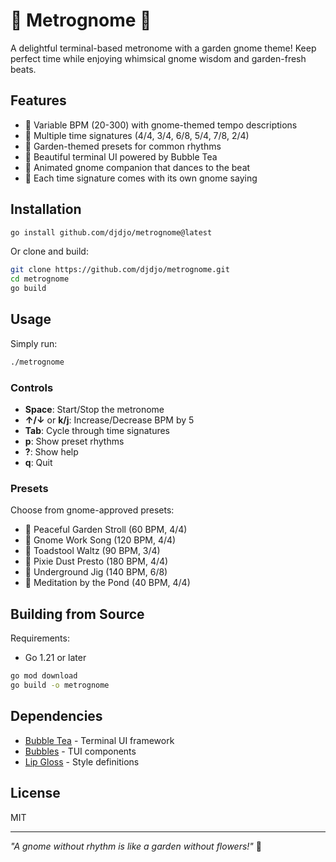# 🍄 Metrognome 🍄

A delightful terminal-based metronome with a garden gnome theme! Keep perfect time while enjoying whimsical gnome wisdom and garden-fresh beats.

## Features

- 🎵 Variable BPM (20-300) with gnome-themed tempo descriptions
- 🎼 Multiple time signatures (4/4, 3/4, 6/8, 5/4, 7/8, 2/4)
- 🌻 Garden-themed presets for common rhythms
- 🎨 Beautiful terminal UI powered by Bubble Tea
- 🧙 Animated gnome companion that dances to the beat
- 🌱 Each time signature comes with its own gnome saying

## Installation

```bash
go install github.com/djdjo/metrognome@latest
```

Or clone and build:

```bash
git clone https://github.com/djdjo/metrognome.git
cd metrognome
go build
```

## Usage

Simply run:

```bash
./metrognome
```

### Controls

- **Space**: Start/Stop the metronome
- **↑/↓** or **k/j**: Increase/Decrease BPM by 5
- **Tab**: Cycle through time signatures
- **p**: Show preset rhythms
- **?**: Show help
- **q**: Quit

### Presets

Choose from gnome-approved presets:
- 🚶 Peaceful Garden Stroll (60 BPM, 4/4)
- 🎵 Gnome Work Song (120 BPM, 4/4)
- 💃 Toadstool Waltz (90 BPM, 3/4)
- 🏃 Pixie Dust Presto (180 BPM, 4/4)
- 🕺 Underground Jig (140 BPM, 6/8)
- 🧘 Meditation by the Pond (40 BPM, 4/4)

## Building from Source

Requirements:
- Go 1.21 or later

```bash
go mod download
go build -o metrognome
```

## Dependencies

- [Bubble Tea](https://github.com/charmbracelet/bubbletea) - Terminal UI framework
- [Bubbles](https://github.com/charmbracelet/bubbles) - TUI components
- [Lip Gloss](https://github.com/charmbracelet/lipgloss) - Style definitions

## License

MIT

---

*"A gnome without rhythm is like a garden without flowers!"* 🌻
